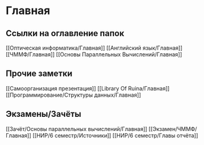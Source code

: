 # Главная
## Ссылки на оглавление папок
[[Оптическая информатика/Главная]]
[[Английский язык/Главная]]
[[ЧММФ/Главная]]
[[Основы Параллельных Вычислений/Главная]]
## Прочие заметки
[[Самоорганизация презентация]]
[[Library Of Ruina/Главная]]
[[Программирование/Структуры данных/Главная]]
## Экзамены/Зачёты
[[Зачёт/Основы параллельных вычислений/Главная]]
[[Экзамен/ЧММФ/Главная]]
[[НИР/6 семестр/Источники]]
[[НИР/6 семестр/Главы отчёта]]